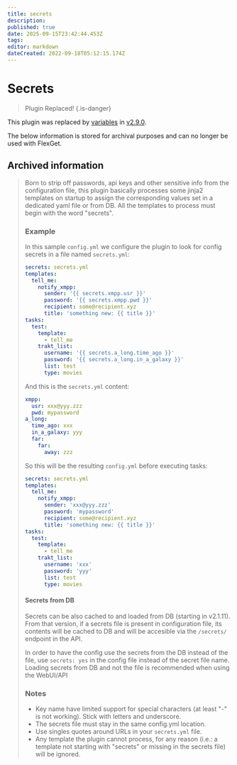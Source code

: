 ```yaml
---
title: secrets
description: 
published: true
date: 2025-09-15T23:42:44.453Z
tags: 
editor: markdown
dateCreated: 2022-09-18T05:12:15.174Z
---
```


# Secrets
> Plugin Replaced!
{.is-danger}

This plugin was replaced by [variables](/Plugins/variables) in [v2.9.0](/UpgradeActions#secrets).

The below information is stored for archival purposes and can no longer be used with FlexGet.

## Archived information

> Born to strip off passwords, api keys and other sensitive info from the configuration file, this plugin basically processes some jinja2 templates on startup to assign the corresponding values set in a dedicated yaml file or from DB.
> All the templates to process must begin with the word "secrets".
> 
> ### Example
> In this sample `config.yml` we configure the plugin to look for config secrets in a file named `secrets.yml`:
> 
> ```yaml
> secrets: secrets.yml
> templates:
>   tell_me:
>     notify_xmpp:
>       sender: '{{ secrets.xmpp.usr }}'
>       password: '{{ secrets.xmpp.pwd }}'
>       recipient: some@recipient.xyz
>       title: 'something new: {{ title }}'
> tasks:
>   test:
>     template:
>       - tell_me
>     trakt_list:
>       username: '{{ secrets.a_long.time_ago }}'
>       password: '{{ secrets.a_long.in_a_galaxy }}'
>       list: test
>       type: movies
> ```
> 
> And this is the `secrets.yml` content:
> 
> ```yaml
> xmpp:
>   usr: xxx@yyy.zzz
>   pwd: mypassword
> a_long:
>   time_ago: xxx
>   in_a_galaxy: yyy
>   far:
>     far:
>       away: zzz
> ```
> 
> So this will be the resulting `config.yml` before executing tasks:
> 
> ```yaml
> secrets: secrets.yml
> templates:
>   tell_me:
>     notify_xmpp:
>       sender: 'xxx@yyy.zzz'
>       password: 'mypassword'
>       recipient: some@recipient.xyz
>       title: 'something new: {{ title }}'
> tasks:
>   test:
>     template:
>       - tell_me
>     trakt_list:
>       username: 'xxx'
>       password: 'yyy'
>       list: test
>       type: movies
> ```
> #### Secrets from DB
> Secrets can be also cached to and loaded from DB (starting in v2.1.11). From that version, if a secrets file is present in configuration file, its contents will be cached to DB and will be accesible via the `/secrets/` endpoint in the API.
> 
> In order to have the config use the secrets from the DB instead of the file, use `secrets: yes` in the config file instead of the secret file name. Loading secrets from DB and not the file is recommended when using the WebUI/API
> 
> ### Notes
> - Key name have limited support for special characters (at least "-" is not working). Stick with letters and underscore.
> - The secrets file must stay in the same config.yml location.
> - Use singles quotes around URLs in your `secrets.yml` file.
> - Any template the plugin cannot process, for any reason (i.e.: a template not starting with "secrets" or missing in the secrets file) will be ignored.
> 